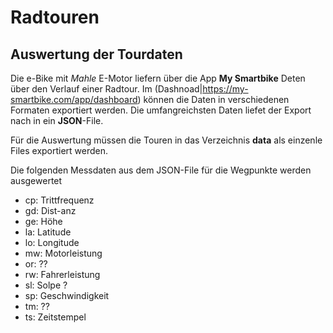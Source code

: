 # Radtouren

## Auswertung der Tourdaten

Die e-Bike mit *Mahle* E-Motor liefern über die App **My Smartbike** Deten über den Verlauf einer Radtour. Im (Dashnoad|https://my-smartbike.com/app/dashboard) können die Daten in verschiedenen Formaten exportiert werden. Die umfangreichsten Daten liefet der Export nach in ein **JSON**-File. 

Für die Auswertung müssen die Touren in das Verzeichnis **data** als einzenle Files exportiert werden.


Die folgenden Messdaten aus dem JSON-File für die Wegpunkte werden ausgewertet

- cp: Trittfrequenz
- gd: Dist-anz
- ge: Höhe
- la: Latitude
- lo: Longitude
- mw: Motorleistung
- or: ??
- rw: Fahrerleistung
- sl: Solpe ?
- sp: Geschwindigkeit
- tm: ??
- ts: Zeitstempel

